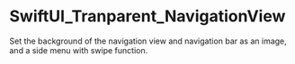 # SwiftUI_Tranparent_NavigationView
Set the background of the navigation view and navigation bar as an image, and a side menu with swipe function.
